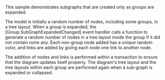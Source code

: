 This sample demonstrates subgraphs that are created only as groups are expanded.
  
The model is initially a random number of nodes, including some groups, in a tree layout.
When a group is expanded, the [Group.SubGraphExpandedChanged] event handler calls a function to generate a random number of nodes
in a tree layout inside the group if it did not contain none any.
Each non-group node added has a unique random color, and links are added by giving each node one link to another node.
  
The addition of nodes and links is performed within a transaction to ensure that the diagram updates itself properly.
The diagram's tree layout and the tree layouts within each group are performed again when a sub-graph is expanded or collapsed.